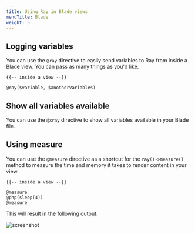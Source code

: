 ```yaml
---
title: Using Ray in Blade views
menuTitle: Blade
weight: 5
---
```


## Logging variables

You can use the `@ray` directive to easily send variables to Ray from inside a Blade view. You can pass as many things as you'd like.

```blade
{{-- inside a view --}}

@ray($variable, $anotherVariables)
```

## Show all variables available

You can use the `@xray` directive to show all variables available in your Blade file.

## Using measure

You can use the `@measure` directive as a shortcut for the `ray()->measure()` method to measure the time and memory it takes to render content in your view.

```blade
{{-- inside a view --}}

@measure
@php(sleep(4))
@measure
```

This will result in the following output:

![screenshot](/screenshots/measure-blade.png)

